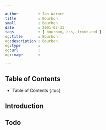 ```yaml
---

author         : Ian Warner
title          : Bourbon
small          : Bourbon
date           : 2001-03-31
tags           : [ bourbon, css, front-end ]
og:title       : Bourbon
og:description : Bourbon
og:type        :
og:url         :
og:image       :

---
```


## Table of Contents

* Table of Contents
{:toc}

## Introduction

## Todo
